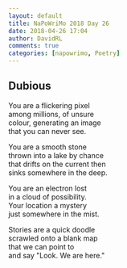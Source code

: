 ```yaml
---  
layout: default  
title: NaPoWriMo 2018 Day 26  
date: 2018-04-26 17:04  
author: DavidRL  
comments: true  
categories: [napowrimo, Poetry]
---  
```

## Dubious  

You are a flickering pixel  
among millions, of unsure  
colour, generating an image  
that you can never see.  

You are a smooth stone  
thrown into a lake by chance  
that drifts on the current then  
sinks somewhere in the deep.  

You are an electron lost  
in a cloud of possibility.  
Your location a mystery  
just somewhere in the mist.  

Stories are a quick doodle  
scrawled onto a blank map  
that we can point to  
and say "Look. We are here."  
